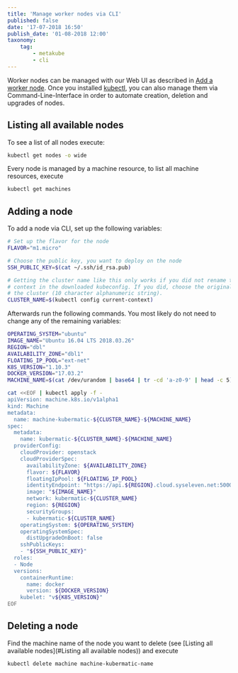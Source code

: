 ```yaml
---
title: 'Manage worker nodes via CLI'
published: false
date: '17-07-2018 16:50'
publish_date: '01-08-2018 12:00'
taxonomy:
    tag:
        - metakube
        - cli
---
```


Worker nodes can be managed with our Web UI as described in [Add a worker node](./add-worker-node.md).
Once you installed [kubectl](./using-kubectl.md), you can also manage them via Command-Line-Interface
in order to automate creation, deletion and upgrades of nodes.

## Listing all available nodes

To see a list of all nodes execute:

```bash
kubectl get nodes -o wide
```

Every node is managed by a machine resource, to list all machine resources, execute

```bash
kubectl get machines
```

## Adding a node

To add a node via CLI, set up the following variables:

```bash
# Set up the flavor for the node
FLAVOR="m1.micro"

# Choose the public key, you want to deploy on the node
SSH_PUBLIC_KEY=$(cat ~/.ssh/id_rsa.pub)

# Getting the cluster name like this only works if you did not rename the
# context in the downloaded kubeconfig. If you did, choose the original name of
# the cluster (10 character alphanumeric string).
CLUSTER_NAME=$(kubectl config current-context)
```

Afterwards run the following commands. You most likely do not need to change any
of the remaining variables:

```bash
OPERATING_SYSTEM="ubuntu"
IMAGE_NAME="Ubuntu 16.04 LTS 2018.03.26"
REGION="dbl"
AVAILABILITY_ZONE="dbl1"
FLOATING_IP_POOL="ext-net"
K8S_VERSION="1.10.3"
DOCKER_VERSION="17.03.2"
MACHINE_NAME=$(cat /dev/urandom | base64 | tr -cd 'a-z0-9' | head -c 5)

cat <<EOF | kubectl apply -f -
apiVersion: machine.k8s.io/v1alpha1
kind: Machine
metadata:
  name: machine-kubermatic-${CLUSTER_NAME}-${MACHINE_NAME}
spec:
  metadata:
    name: kubermatic-${CLUSTER_NAME}-${MACHINE_NAME}
  providerConfig:
    cloudProvider: openstack
    cloudProviderSpec:
      availabilityZone: ${AVAILABILITY_ZONE}
      flavor: ${FLAVOR}
      floatingIpPool: ${FLOATING_IP_POOL}
      identityEndpoint: "https://api.${REGION}.cloud.syseleven.net:5000/v3"
      image: "${IMAGE_NAME}"
      network: kubermatic-${CLUSTER_NAME}
      region: ${REGION}
      securityGroups:
      - kubermatic-${CLUSTER_NAME}
    operatingSystem: ${OPERATING_SYSTEM}
    operatingSystemSpec:
      distUpgradeOnBoot: false
    sshPublicKeys:
    - "${SSH_PUBLIC_KEY}"
  roles:
  - Node
  versions:
    containerRuntime:
      name: docker
      version: ${DOCKER_VERSION}
    kubelet: "v${K8S_VERSION}"
EOF
```

## Deleting a node

Find the machine name of the node you want to delete (see [Listing all available nodes](#Listing all available nodes)) and execute

```bash
kubectl delete machine machine-kubermatic-name
```